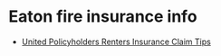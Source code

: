 # Eaton fire insurance info

* [United Policyholders Renters Insurance Claim Tips](https://uphelp.org/claim-guidance-publications/renters-insurance-claim-tips-california/)
